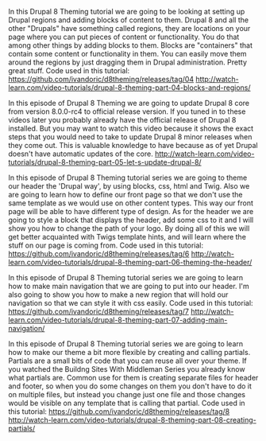 <!--
{
"name" : "layout-regions",
"version" : "0.1",
"title" : "Layout and regions",
"description" : "Drupal 8 Theming, Part 3",
"homepage" : "https://www.youtube.com/playlist?list=PLUBR53Dw-Ef818EUxzNoWKcQ7PYUXpFFA",
"freshnessDate" : 2015-12-10,
"license" : "Standard YouTube License"
}
-->

<!-- @section, "title" : "Part 04 - Blocks and Regions" -->

In this Drupal 8 Theming tutorial we are going to be looking at setting up Drupal regions and adding blocks of content to them.
Drupal 8 and all the other "Drupals" have something called regions, they are locations on your page where you can put pieces of content or functionality. You do that among other things by adding blocks to them.
Blocks are "containers" that contain some content or functionality in them. You can easily move them around the regions by just dragging them in Drupal administration. Pretty great stuff.
Code used in this tutorial:
https://github.com/ivandoric/d8theming/releases/tag/04
http://watch-learn.com/video-tutorials/drupal-8-theming-part-04-blocks-and-regions/
		
<!-- @asset, "contentType": "outlearn/video", "provider": "youtube", "url": "https://www.youtube.com/embed/DqTDiLzr4Iw" -->
		
<!-- @section, "title" : "Part 05 - Let's Update Drupal 8" -->

In this episode of Drupal 8 Theming we are going to update Drupal 8 core from version 8.0.0-rc4 to official release version.
If you tuned in to these videos later you probably already have the official release of Drupal 8 installed. But you may want to watch this video because it shows the exact steps that you would need to take to update Drupal 8 minor releases when they come out.
This is valuable knowledge to have because as of yet Drupal doesn't have automatic updates of the core.
http://watch-learn.com/video-tutorials/drupal-8-theming-part-05-let-s-update-drupal-8/
		
<!-- @asset, "contentType": "outlearn/video", "provider": "youtube", "url": "https://www.youtube.com/embed/MlLq05X5xKw" -->

<!-- @section, "title" : "Part 06 - Theming the Header" -->

In this episode of Drupal 8 Theming tutorial series we are going to theme our header the 'Drupal way', by using blocks, css, html and Twig.
Also we are going to learn how to define our front page so that we don't use the same template as we would use on other content types. This way our front page will be able to have different type of design.
As for the header we are going to style a block that displays the header, add some css to it and I will show you how to change the path of your logo.
By doing all of this we will get better acquainted with Twigs template hints, and will learn where the stuff on our page is coming from.
Code used in this tutorial:
https://github.com/ivandoric/d8theming/releases/tag/6
http://watch-learn.com/video-tutorials/drupal-8-theming-part-06-theming-the-header/
		
<!-- @asset, "contentType": "outlearn/video", "provider": "youtube", "url": "https://www.youtube.com/embed/jLlXR-ONyy8" -->

<!-- @section, "title" : "Part 07 - Adding Main Navigation" -->

In this episode of Drupal 8 Theming tutorial series we are going to learn how to make main navigation that we are going to put into our header.
I'm also going to show you how to make a new region that will hold our navigation so that we can style it with css easily.
Code used in this tutorial:
https://github.com/ivandoric/d8theming/releases/tag/7
http://watch-learn.com/video-tutorials/drupal-8-theming-part-07-adding-main-navigation/
		
<!-- @asset, "contentType": "outlearn/video", "provider": "youtube", "url": "https://www.youtube.com/embed/KSsFt9rSNdU" -->

<!-- @section, "title" : "Part 08 - Creating Partials" -->

In this episode of Drupal 8 Theming tutorial series we are going to learn how to make our theme a bit more flexible by creating and calling partials.
Partials are a small bits of code that you can reuse all over your theme. If you watched the Buildng Sites With Middleman Series you already know what partials are.
Common use for them is creating separate files for header and footer, so when you do some changes on them you don't have to do it on multiple files, but instead you change just one file and those changes would be visible on any template that is calling that partial.
Code used in this tutorial:
https://github.com/ivandoric/d8theming/releases/tag/8
http://watch-learn.com/video-tutorials/drupal-8-theming-part-08-creating-partials/
		
<!-- @asset, "contentType": "outlearn/video", "provider": "youtube", "url": "https://www.youtube.com/embed/RJrGumCYB_Y" -->
